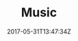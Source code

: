 ---
date: 2017-05-31T13:47:34Z
description: "Musicians are the engineers of the soul."
identifier: "music"
title: "Music"
weight: "3"
teaser_image: "hot-sprockets-stage-vantastival.md"
---